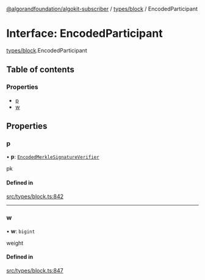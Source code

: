 [@algorandfoundation/algokit-subscriber](../README.md) / [types/block](../modules/types_block.md) / EncodedParticipant

# Interface: EncodedParticipant

[types/block](../modules/types_block.md).EncodedParticipant

## Table of contents

### Properties

- [p](types_block.EncodedParticipant.md#p)
- [w](types_block.EncodedParticipant.md#w)

## Properties

### p

• **p**: [`EncodedMerkleSignatureVerifier`](types_block.EncodedMerkleSignatureVerifier.md)

pk

#### Defined in

[src/types/block.ts:842](https://github.com/algorandfoundation/algokit-subscriber-ts/blob/main/src/types/block.ts#L842)

___

### w

• **w**: `bigint`

weight

#### Defined in

[src/types/block.ts:847](https://github.com/algorandfoundation/algokit-subscriber-ts/blob/main/src/types/block.ts#L847)
